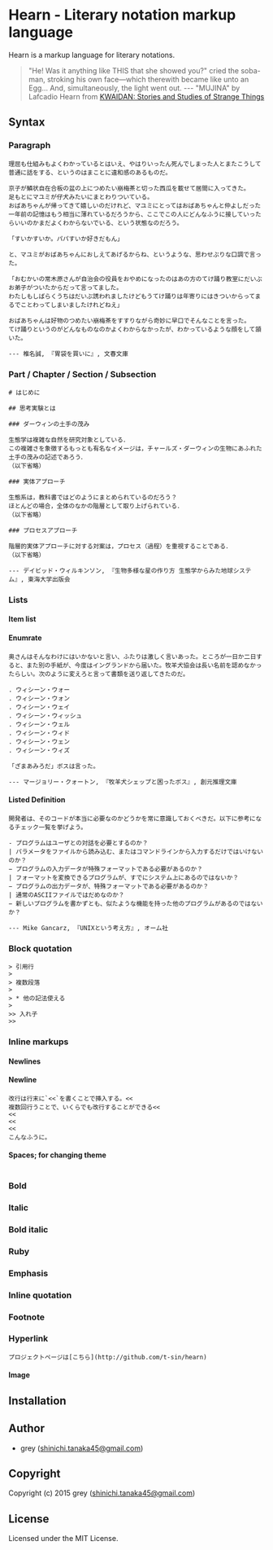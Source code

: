 # Hearn - Literary notation markup language

Hearn is a markup language for literary notations.

>  "He! Was it anything like THIS that she showed you?" cried the soba-man, stroking his own face—which therewith became like unto an Egg... And, simultaneously, the light went out.
> --- "MUJINA" by Lafcadio Hearn from [KWAIDAN: Stories and Studies of Strange Things](http://www.gutenberg.org/files/1210/1210-h/1210-h.htm)


## Syntax

### Paragraph

```
理屈も仕組みもよくわかっているとはいえ、やはりいったん死んでしまった人とまたこうして普通に話をする、というのはまことに違和感のあるものだ。

京子が鱗状自在合板の盆の上につめたい崩梅茶と切った西瓜を載せて居間に入ってきた。
足もとにマユミが仔犬みたいにまとわりついている。
おばあちゃんが帰ってきて嬉しいのだけれど、マユミにとってはおばあちゃんと仲よしだった一年前の記憶はもう相当に薄れているだろうから、ここでこの人にどんなふうに接していったらいいのかまだよくわからないでいる、という状態なのだろう。

「すいかすいか。パパすいか好きだもん」

と、マユミがおばあちゃんにおしえてあげるからね、というような、思わせぶりな口調で言った。

「おむかいの常木原さんが自治会の役員をおやめになったのはあの方のてけ踊り教室にだいぶお弟子がついたからだって言ってました。
わたしもしばらくうちはだいぶ誘われましたけどもうてけ踊りは年寄りにはきついからってまるでことわってしまいましたけれどねえ」

おばあちゃんは好物のつめたい崩梅茶をすすりながら奇妙に早口でそんなことを言った。
てけ踊りというのがどんなものなのかよくわからなかったが、わかっているような顔をして頷いた。

--- 椎名誠, 『胃袋を買いに』, 文春文庫
```

### Part / Chapter / Section / Subsection

```
# はじめに

## 思考実験とは

### ダーウィンの土手の茂み

生態学は複雑な自然を研究対象としている．
この複雑さを象徴するもっとも有名なイメージは，チャールズ・ダーウィンの生物にあふれた土手の茂みの記述であろう．
（以下省略）

### 実体アプローチ

生態系は，教科書ではどのようにまとめられているのだろう？
ほとんどの場合，全体のなかの階層として取り上げられている．
（以下省略）

### プロセスアプローチ

階層的実体アプローチに対する対案は，プロセス（過程）を重視することである．
（以下省略）

--- デイビッド・ウィルキンソン, 『生物多様な星の作り方 生態学からみた地球システム』, 東海大学出版会
```

### Lists

#### Item list



#### Enumrate

```
奥さんはそんなわけにはいかないと言い、ふたりは激しく言いあった。ところが一日か二日すると、また別の手紙が、今度はイングランドから届いた。牧羊犬協会は長い名前を認めなかったらしい。次のように変えろと言って書類を送り返してきたのだ。

. ウィシーン・ウォー
. ウィシーン・ウォン
. ウィシーン・ウェイ
. ウィシーン・ウィッシュ
. ウィシーン・ウェル
. ウィシーン・ウィド
. ウィシーン・ウェン
. ウィシーン・ウィズ

「ざまあみろだ」ボスは言った。

--- マージョリー・クォートン, 『牧羊犬シェップと困ったボス』, 創元推理文庫
```

#### Listed Definition

```
開発者は、そのコードが本当に必要なのかどうかを常に意識しておくべきだ。以下に参考になるチェック一覧を挙げよう。

- プログラムはユーザとの対話を必要とするのか？
| パラメータをファイルから読み込む、またはコマンドラインから入力するだけではいけないのか？
− プログラムの入力データが特殊フォーマットである必要があるのか？
| フォーマットを変換できるプログラムが、すでにシステム上にあるのではないか？
− プログラムの出力データが、特殊フォーマットである必要があるのか？
| 通常のASCIIファイルではだめなのか？
− 新しいプログラムを書かずとも、似たような機能を持った他のプログラムがあるのではないか？

--- Mike Gancarz, 『UNIXという考え方』, オーム社
```


### Block quotation

```
> 引用行
>
> 複数段落
> 
> * 他の記法使える
> 
>> 入れ子
>> 
```

### Inline markups

#### Newlines

#### Newline

```
改行は行末に`<<`を書くことで挿入する。<<
複数回行うことで、いくらでも改行することができる<<
<<
<<
<<
こんなふうに。
```

#### Spaces; for changing theme

```

```

### Bold

### Italic

### Bold italic

### Ruby

### Emphasis

### Inline quotation

### Footnote

### Hyperlink

```
プロジェクトページは[こちら](http://github.com/t-sin/hearn)
```

#### Image



## Installation

## Author

* grey (shinichi.tanaka45@gmail.com)

## Copyright

Copyright (c) 2015 grey (shinichi.tanaka45@gmail.com)

## License

Licensed under the MIT License.
